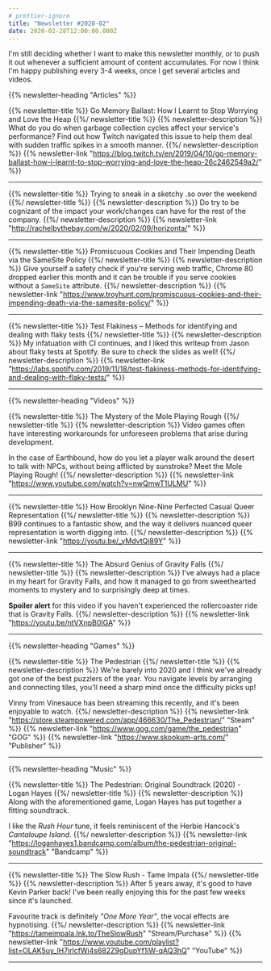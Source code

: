 ```yaml
---
# prettier-ignore
title: "Newsletter #2020-02"
date: 2020-02-28T12:00:00.000Z
---
```


I'm still deciding whether I want to make this newsletter monthly, or to push it out whenever a sufficient amount of content accumulates. For now I think I'm happy publishing every 3-4 weeks, once I get several articles and videos.

<!--more-->

{{% newsletter-heading "Articles" %}}

{{% newsletter-title %}}
Go Memory Ballast: How I Learnt to Stop Worrying and Love the Heap
{{%/ newsletter-title %}}
{{% newsletter-description %}}
What do you do when garbage collection cycles affect your service's performance? Find out how Twitch navigated this issue to help them deal with sudden traffic spikes in a smooth manner.
{{%/ newsletter-description %}}
{{% newsletter-link "https://blog.twitch.tv/en/2019/04/10/go-memory-ballast-how-i-learnt-to-stop-worrying-and-love-the-heap-26c2462549a2/" %}}

---

{{% newsletter-title %}}
Trying to sneak in a sketchy .so over the weekend
{{%/ newsletter-title %}}
{{% newsletter-description %}}
Do try to be cognizant of the impact your work/changes can have for the rest of the company.
{{%/ newsletter-description %}}
{{% newsletter-link "http://rachelbythebay.com/w/2020/02/09/horizonta/" %}}

---

{{% newsletter-title %}}
Promiscuous Cookies and Their Impending Death via the SameSite Policy
{{%/ newsletter-title %}}
{{% newsletter-description %}}
Give yourself a safety check if you're serving web traffic, Chrome 80 dropped earlier this month and it can be trouble if you serve cookies without a `SameSite` attribute.
{{%/ newsletter-description %}}
{{% newsletter-link "https://www.troyhunt.com/promiscuous-cookies-and-their-impending-death-via-the-samesite-policy/" %}}

---

{{% newsletter-title %}}
Test Flakiness – Methods for identifying and dealing with flaky tests
{{%/ newsletter-title %}}
{{% newsletter-description %}}
My infatuation with CI continues, and I liked this writeup from Jason about flaky tests at Spotify. Be sure to check the slides as well!
{{%/ newsletter-description %}}
{{% newsletter-link "https://labs.spotify.com/2019/11/18/test-flakiness-methods-for-identifying-and-dealing-with-flaky-tests/" %}}

---

{{% newsletter-heading "Videos" %}}

{{% newsletter-title %}}
The Mystery of the Mole Playing Rough
{{%/ newsletter-title %}}
{{% newsletter-description %}}
Video games often have interesting workarounds for unforeseen problems that arise during development.

In the case of Earthbound, how do you let a player walk around the desert to talk with NPCs, without being afflicted by sunstroke? Meet the Mole Playing Rough!
{{%/ newsletter-description %}}
{{% newsletter-link "https://www.youtube.com/watch?v=nwQmwT1ULMU" %}}

---

{{% newsletter-title %}}
How Brooklyn Nine-Nine Perfected Casual Queer Representation
{{%/ newsletter-title %}}
{{% newsletter-description %}}
B99 continues to a fantastic show, and the way it delivers nuanced queer representation is worth digging into.
{{%/ newsletter-description %}}
{{% newsletter-link "https://youtu.be/_yMdvtQj89Y" %}}

---

{{% newsletter-title %}}
The Absurd Genius of Gravity Falls
{{%/ newsletter-title %}}
{{% newsletter-description %}}
I've always had a place in my heart for Gravity Falls, and how it managed to go from sweethearted moments to mystery and to surprisingly deep at times.

**Spoiler alert** for this video if you haven't experienced the rollercoaster ride that is Gravity Falls.
{{%/ newsletter-description %}}
{{% newsletter-link "https://youtu.be/ntVXnpB0IGA" %}}

---

{{% newsletter-heading "Games" %}}

{{% newsletter-title %}}
The Pedestrian
{{%/ newsletter-title %}}
{{% newsletter-description %}}
We're barely into 2020 and I think we've already got one of the best puzzlers of the year. You navigate levels by arranging and connecting tiles, you'll need a sharp mind once the difficulty picks up!

Vinny from Vinesauce has been streaming this recently, and it's been enjoyable to watch.
{{%/ newsletter-description %}}
{{% newsletter-link "https://store.steampowered.com/app/466630/The_Pedestrian/" "Steam" %}}
{{% newsletter-link "https://www.gog.com/game/the_pedestrian" "GOG" %}}
{{% newsletter-link "https://www.skookum-arts.com/" "Publisher" %}}

---

{{% newsletter-heading "Music" %}}

{{% newsletter-title %}}
The Pedestrian: Original Soundtrack (2020) - Logan Hayes
{{%/ newsletter-title %}}
{{% newsletter-description %}}
Along with the aforementioned game, Logan Hayes has put together a fitting soundtrack.

I like the _Rush Hour_ tune, it feels reminiscent of the Herbie Hancock's _Cantaloupe Island_.
{{%/ newsletter-description %}}
{{% newsletter-link "https://loganhayes1.bandcamp.com/album/the-pedestrian-original-soundtrack" "Bandcamp" %}}

---

{{% newsletter-title %}}
The Slow Rush - Tame Impala
{{%/ newsletter-title %}}
{{% newsletter-description %}}
After 5 years away, it's good to have Kevin Parker back! I've been really enjoying this for the past few weeks since it's launched.

Favourite track is definitely _"One More Year"_, the vocal effects are hypnotising.
{{%/ newsletter-description %}}
{{% newsletter-link "https://tameimpala.lnk.to/TheSlowRush" "Stream/Purchase" %}}
{{% newsletter-link "https://www.youtube.com/playlist?list=OLAK5uy_lH7jrlcfWi4s682Z9gDupYf1iW-qAQ3hQ" "YouTube" %}}

---
